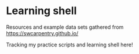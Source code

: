 # Learning shell

Resources and example data sets gathered from https://swcarpentry.github.io/

Tracking my practice scripts and learning shell here!
